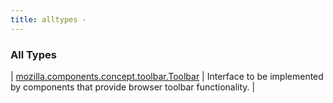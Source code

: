 ```yaml
---
title: alltypes - 
---
```


### All Types

| [mozilla.components.concept.toolbar.Toolbar](../mozilla.components.concept.toolbar/-toolbar/index.html) | Interface to be implemented by components that provide browser toolbar functionality. |

